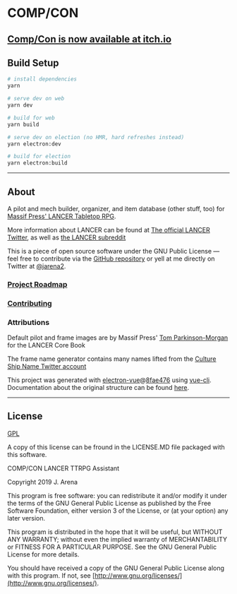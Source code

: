 # COMP/CON

## [Comp/Con is now available at itch.io](https://massif-press.itch.io/compcon)

## Build Setup

```bash
# install dependencies
yarn

# serve dev on web
yarn dev

# build for web
yarn build

# serve dev on election (no HMR, hard refreshes instead)
yarn electron:dev

# build for election
yarn electron:build

```

---

## About

A pilot and mech builder, organizer, and item database (other stuff, too) for [Massif Press' LANCER Tabletop RPG](https://massif-press.itch.io/lancer-core-book).

More information about LANCER can be found at [The official LANCER Twitter](https://twitter.com/lancer_rpg), as well as [the LANCER subreddit](https://www.reddit.com/r/LancerRPG/)</a>

This is a piece of open source software under the GNU Public License — feel free to contribute via the [GitHub repository](https://github.com/jarena3/compcon) or yell at me directly on Twitter at [@jarena2](https://www.twitter.com/jarena2)</a>.

### [Project Roadmap](https://github.com/massif-press/compcon/wiki/Roadmap)

### [Contributing](https://github.com/massif-press/compcon/wiki/Getting-Started)

### Attributions

Default pilot and frame images are by Massif Press' [Tom Parkinson-Morgan](https://twitter.com/orbitaldropkick) for the LANCER Core Book

The frame name generator contains many names lifted from the [Culture Ship Name Twitter account](https://twitter.com/cultureshipname)

This project was generated with [electron-vue](https://github.com/SimulatedGREG/electron-vue)@[8fae476](https://github.com/SimulatedGREG/electron-vue/tree/8fae4763e9d225d3691b627e83b9e09b56f6c935) using [vue-cli](https://github.com/vuejs/vue-cli). Documentation about the original structure can be found [here](https://simulatedgreg.gitbooks.io/electron-vue/content/index.html).

---

## License

[GPL](https://www.gnu.org/licenses/gpl-3.0.en.html)

A copy of this license can be fround in the LICENSE.MD file packaged with this software.

COMP/CON LANCER TTRPG Assistant

Copyright 2019 J. Arena

This program is free software: you can redistribute it and/or modify
it under the terms of the GNU General Public License as published by
the Free Software Foundation, either version 3 of the License, or
(at your option) any later version.

This program is distributed in the hope that it will be useful,
but WITHOUT ANY WARRANTY; without even the implied warranty of
MERCHANTABILITY or FITNESS FOR A PARTICULAR PURPOSE. See the
GNU General Public License for more details.

You should have received a copy of the GNU General Public License
along with this program. If not, see [http://www.gnu.org/licenses/](http://www.gnu.org/licenses/).
